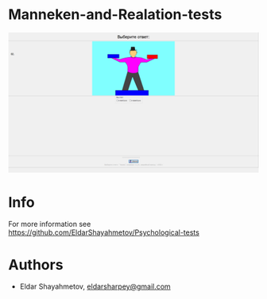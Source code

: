 # Manneken-and-Realation-tests

![](Images/1.png)

# Info

For more information see https://github.com/EldarShayahmetov/Psychological-tests

# Authors

* Eldar Shayahmetov, eldarsharpey@gmail.com
